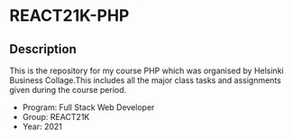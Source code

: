 # REACT21K-PHP

## Description

This is the repository for my course PHP which was organised by Helsinki Business Collage.This includes all the major class tasks and assignments given during the course period.
- Program: Full Stack Web Developer
- Group: REACT21K
- Year: 2021


